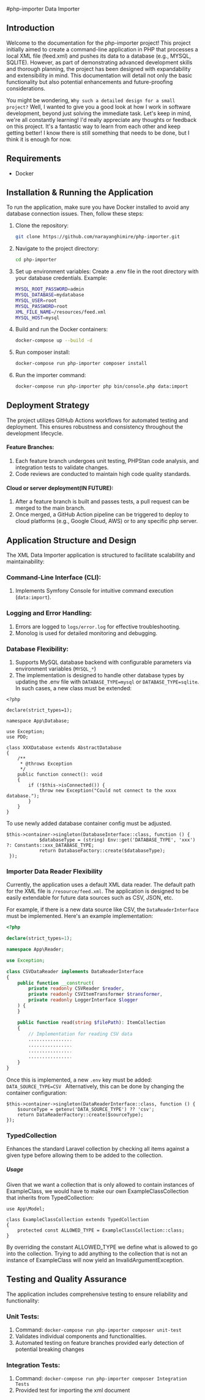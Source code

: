 #php-importer Data Importer

## Introduction

Welcome to the documentation for the php-importer project! This project initially aimed to create a command-line 
application in PHP that processes a local XML file (feed.xml) and pushes its data to a database (e.g., MYSQL, SQLITE). 
However, as part of demonstrating advanced development skills and thorough planning, the project has been designed with
expandability and extensibility in mind. This documentation will detail not only the basic functionality but also 
potential enhancements and future-proofing considerations.

You might be wondering, `Why such a detailed design for a small project?` Well, I wanted to give you a good look at how
I work in software development, beyond just solving the immediate task. Let's keep in mind, we're all constantly 
learning! I'd really appreciate any thoughts or feedback on this project. It's a fantastic way to learn from each 
other and keep getting better! I know there is still something that needs to be done, but I think it is enough for now.

## Requirements

- Docker

## Installation & Running the Application

To run the application, make sure you have Docker installed to avoid any database connection issues. 
Then, follow these steps:

1. Clone the repository:
   ```bash
   git clone https://github.com/narayanghimire/php-importer.git
2. Navigate to the project directory:   
   ```bash
   cd php-importer
3. Set up environment variables: Create a .env file in the root directory with your database credentials. Example:
   ```bash
   MYSQL_ROOT_PASSWORD=admin
   MYSQL_DATABASE=mydatabase
   MYSQL_USER=root
   MYSQL_PASSWORD=root
   XML_FILE_NAME=/resources/feed.xml
   MYSQL_HOST=mysql
4. Build and run the Docker containers:
   ```bash
   docker-compose up --build -d

5. Run composer install:
   ```bash
   docker-compose run php-importer composer install
6. Run the importer command:
   ```bash
   docker-compose run php-importer php bin/console.php data:import

## Deployment Strategy
The project utilizes GitHub Actions workflows for automated testing and deployment. This ensures robustness and
consistency throughout the development lifecycle.

#### Feature Branches:

1. Each feature branch undergoes unit testing, PHPStan code analysis, and integration tests to validate changes.
2. Code reviews are conducted to maintain high code quality standards.

#### Cloud or server deployment(IN FUTURE):

1. After a feature branch is built and passes tests, a pull request can be merged to the main branch.
2. Once merged, a GitHub Action pipeline can be triggered to deploy to cloud platforms (e.g., Google Cloud, AWS) or to
 any specific php server.

## Application Structure and Design

The XML Data Importer application is structured to facilitate scalability and maintainability:

### Command-Line Interface (CLI):
1. Implements Symfony Console for intuitive command execution (`data:import`).

### Logging and Error Handling:
1. Errors are logged to ``logs/error.log`` for effective troubleshooting.
2. Monolog is used for detailed monitoring and debugging.

### Database Flexibility:
1. Supports MySQL database backend with configurable parameters via environment variables (`MYSQL_*`)
2. The implementation is designed to handle other database types by updating the .env file with ``DATABASE_TYPE=mysql``
or ``DATABASE_TYPE=sqlite``. In such cases, a new class must be extended:
```
<?php

declare(strict_types=1);

namespace App\Database;

use Exception;
use PDO;

class XXXDatabase extends AbstractDatabase
{
    /**
     * @throws Exception
     */
    public function connect(): void
    {
        if (!$this->isConnected()) {
            throw new Exception("Could not connect to the xxxx database.");
        }
    }
}
```
To use newly added database container config must be adjusted.
```
$this->container->singleton(DatabaseInterface::class, function () {
            $databaseType = (string) Env::get('DATABASE_TYPE', 'xxx') ?: Constants::xxx_DATABASE_TYPE;
            return DatabaseFactory::create($databaseType);
 });

```

### Importer Data Reader Flexibility

Currently, the application uses a default XML data reader. The default path for the XML file is `/resource/feed.xml`. The application is designed to be easily extendable for future data sources such as CSV, JSON, etc.

For example, if there is a new data source like CSV, the `DataReaderInterface` must be implemented. Here's an example implementation:

```php
<?php

declare(strict_types=1);

namespace App\Reader;

use Exception;

class CSVDataReader implements DataReaderInterface
{
    public function __construct(
        private readonly CSVReader $reader,
        private readonly CSVItemTransformer $transformer,
        private readonly LoggerInterface $logger
    ) {
    }

    public function read(string $filePath): ItemCollection
    {
        // Implementation for reading CSV data
        ................
        ................
        ................
        ................
    }
}
```
Once this is implemented, a new ``.env`` key must be added:
``DATA_SOURCE_TYPE=CSV
``
Alternatively, this can be done by changing the container configuration:
```
$this->container->singleton(DataReaderInterface::class, function () {
    $sourceType = getenv('DATA_SOURCE_TYPE') ?? 'csv';
    return DataReaderFactory::create($sourceType);
});

```
### TypedCollection 

Enhances the standard Laravel collection by checking all items against
a given type before allowing them to be added to the collection.

##### Usage

Given that we want a collection that is only allowed to contain instances
of ExampleClass, we would have to make our own ExampleClassCollection that
inherits from TypedCollection:
```
use App\Model;

class ExampleClassCollection extends TypedCollection
{
    protected const ALLOWED_TYPE = ExampleClassCollection::class;
}
```
By overriding the constant ALLOWED_TYPE we define what is allowed to
go into the collection. Trying to add anything to the collection that is
not an instance of ExampleClass will now yield an InvalidArgumentException.

## Testing and Quality Assurance
The application includes comprehensive testing to ensure reliability and functionality:

### Unit Tests:
1. Command: ``docker-compose run php-importer composer unit-test``
2. Validates individual components and functionalities.
3. Automated testing on feature branches provided early detection of potential breaking changes

### Integration Tests:
1.  Command: ``docker-compose run php-importer composer Integration Tests``
2. Provided test for importing the xml document